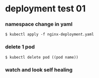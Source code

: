 # deployment test 01

### namespace change in yaml
```
$ kubectl apply -f nginx-deployment.yaml

```
### delete 1 pod 
```
$ kubectl delete pod ((pod name)) 

```
### watch and look self healing
